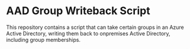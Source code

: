 # AAD Group Writeback Script

This repository contains a script that can take certain groups in an Azure Active Directory, writing them back to onpremises Active Directory, including group memberships.